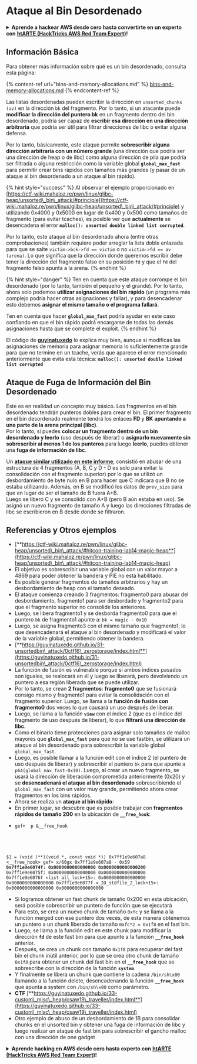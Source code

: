 # Ataque al Bin Desordenado

<details>

<summary><strong>Aprende a hackear AWS desde cero hasta convertirte en un experto con</strong> <a href="https://training.hacktricks.xyz/courses/arte"><strong>htARTE (HackTricks AWS Red Team Expert)</strong></a><strong>!</strong></summary>

Otras formas de apoyar a HackTricks:

* Si deseas ver tu **empresa anunciada en HackTricks** o **descargar HackTricks en PDF** ¡Consulta los [**PLANES DE SUSCRIPCIÓN**](https://github.com/sponsors/carlospolop)!
* Obtén la [**merchandising oficial de PEASS & HackTricks**](https://peass.creator-spring.com)
* Descubre [**La Familia PEASS**](https://opensea.io/collection/the-peass-family), nuestra colección exclusiva de [**NFTs**](https://opensea.io/collection/the-peass-family)
* **Únete al** 💬 [**grupo de Discord**](https://discord.gg/hRep4RUj7f) o al [**grupo de telegram**](https://t.me/peass) o **síguenos** en **Twitter** 🐦 [**@hacktricks\_live**](https://twitter.com/hacktricks\_live)**.**
* **Comparte tus trucos de hacking enviando PRs a** [**HackTricks**](https://github.com/carlospolop/hacktricks) y [**HackTricks Cloud**](https://github.com/carlospolop/hacktricks-cloud) en GitHub.

</details>

## Información Básica

Para obtener más información sobre qué es un bin desordenado, consulta esta página:

{% content-ref url="bins-and-memory-allocations.md" %}
[bins-and-memory-allocations.md](bins-and-memory-allocations.md)
{% endcontent-ref %}

Las listas desordenadas pueden escribir la dirección en `unsorted_chunks (av)` en la dirección `bk` del fragmento. Por lo tanto, si un atacante puede **modificar la dirección del puntero bk** en un fragmento dentro del bin desordenado, podría ser capaz de **escribir esa dirección en una dirección arbitraria** que podría ser útil para filtrar direcciones de libc o evitar alguna defensa.

Por lo tanto, básicamente, este ataque permite **sobrescribir alguna dirección arbitraria con un número grande** (una dirección que podría ser una dirección de heap o de libc) como alguna dirección de pila que podría ser filtrada o alguna restricción como la variable global **`global_max_fast`** para permitir crear bins rápidos con tamaños más grandes (y pasar de un ataque al bin desordenado a un ataque al bin rápido).

{% hint style="success" %}
Al observar el ejemplo proporcionado en [https://ctf-wiki.mahaloz.re/pwn/linux/glibc-heap/unsorted\_bin\_attack/#principle](https://ctf-wiki.mahaloz.re/pwn/linux/glibc-heap/unsorted\_bin\_attack/#principle) y utilizando 0x4000 y 0x5000 en lugar de 0x400 y 0x500 como tamaños de fragmento (para evitar tcaches), es posible ver que **actualmente** se desencadena el error **`malloc(): unsorted double linked list corrupted`**.

Por lo tanto, este ataque al bin desordenado ahora (entre otras comprobaciones) también requiere poder arreglar la lista doble enlazada para que se salte `victim->bck->fd == victim` o no `victim->fd == av (arena)`. Lo que significa que la dirección donde queremos escribir debe tener la dirección del fragmento falso en su posición `fd` y que el `fd` del fragmento falso apunta a la arena.
{% endhint %}

{% hint style="danger" %}
Ten en cuenta que este ataque corrompe el bin desordenado (por lo tanto, también el pequeño y el grande). Por lo tanto, ahora solo podemos **utilizar asignaciones del bin rápido** (un programa más complejo podría hacer otras asignaciones y fallar), y para desencadenar esto debemos **asignar el mismo tamaño o el programa fallará**.

Ten en cuenta que hacer **`global_max_fast`** podría ayudar en este caso confiando en que el bin rápido podrá encargarse de todas las demás asignaciones hasta que se complete el exploit.
{% endhint %}

El código de [**guyinatuxedo**](https://guyinatuxedo.github.io/31-unsortedbin\_attack/unsorted\_explanation/index.html) lo explica muy bien, aunque si modificas las asignaciones de memoria para asignar memoria lo suficientemente grande para que no termine en un tcache, verás que aparece el error mencionado anteriormente que evita esta técnica: **`malloc(): unsorted double linked list corrupted`**

## Ataque de Fuga de Información del Bin Desordenado

Este es en realidad un concepto muy básico. Los fragmentos en el bin desordenado tendrán punteros dobles para crear el bin. El primer fragmento en el bin desordenado realmente tendrá los enlaces **FD** y **BK** **apuntando a una parte de la arena principal (libc)**.\
Por lo tanto, si puedes **colocar un fragmento dentro de un bin desordenado y leerlo** (uso después de liberar) o **asignarlo nuevamente sin sobrescribir al menos 1 de los punteros** para luego **leerlo**, puedes obtener una **fuga de información de libc**.

Un [**ataque similar utilizado en este informe**](https://guyinatuxedo.github.io/33-custom\_misc\_heap/csaw18\_alienVSsamurai/index.html), consistió en abusar de una estructura de 4 fragmentos (A, B, C y D - D es solo para evitar la consolidación con el fragmento superior) por lo que se utilizó un desbordamiento de byte nulo en B para hacer que C indicara que B no se estaba utilizando. Además, en B se modificó los datos de `prev_size` para que en lugar de ser el tamaño de B fuera A+B.\
Luego se liberó C y se consolidó con A+B (pero B aún estaba en uso). Se asignó un nuevo fragmento de tamaño A y luego las direcciones filtradas de libc se escribieron en B desde donde se filtraron.

## Referencias y Otros ejemplos

* [**https://ctf-wiki.mahaloz.re/pwn/linux/glibc-heap/unsorted\_bin\_attack/#hitcon-training-lab14-magic-heap**](https://ctf-wiki.mahaloz.re/pwn/linux/glibc-heap/unsorted\_bin\_attack/#hitcon-training-lab14-magic-heap)
* El objetivo es sobrescribir una variable global con un valor mayor a 4869 para poder obtener la bandera y PIE no está habilitado.
* Es posible generar fragmentos de tamaños arbitrarios y hay un desbordamiento de heap con el tamaño deseado.
* El ataque comienza creando 3 fragmentos: fragmento0 para abusar del desbordamiento, fragmento1 para ser desbordado y fragmento2 para que el fragmento superior no consolide los anteriores.
* Luego, se libera fragmento1 y se desborda fragmento0 para que el puntero `bk` de fragmento1 apunte a: `bk = magic - 0x10`
* Luego, se asigna fragmento3 con el mismo tamaño que fragmento1, lo que desencadenará el ataque al bin desordenado y modificará el valor de la variable global, permitiendo obtener la bandera.
* [**https://guyinatuxedo.github.io/31-unsortedbin\_attack/0ctf16\_zerostorage/index.html**](https://guyinatuxedo.github.io/31-unsortedbin\_attack/0ctf16\_zerostorage/index.html)
* La función de fusión es vulnerable porque si ambos índices pasados son iguales, se realocará en él y luego se liberará, pero devolviendo un puntero a esa región liberada que se puede utilizar.
* Por lo tanto, se crean **2 fragmentos**: **fragmento0** que se fusionará consigo mismo y fragmento1 para evitar la consolidación con el fragmento superior. Luego, se llama a la **función de fusión con fragmento0** dos veces lo que causará un uso después de liberar.
* Luego, se llama a la función **`view`** con el índice 2 (que es el índice del fragmento de uso después de liberar), lo que **filtrará una dirección de libc**.
* Como el binario tiene protecciones para asignar solo tamaños de malloc mayores que **`global_max_fast`** para que no se use fastbin, se utilizará un ataque al bin desordenado para sobrescribir la variable global `global_max_fast`.
* Luego, es posible llamar a la función edit con el índice 2 (el puntero de uso después de liberar) y sobrescribir el puntero `bk` para que apunte a `p64(global_max_fast-0x10)`. Luego, al crear un nuevo fragmento, se usará la dirección de liberación comprometida anteriormente (0x20) y se **desencadenará el ataque al bin desordenado** sobrescribiendo el `global_max_fast` con un valor muy grande, permitiendo ahora crear fragmentos en los bins rápidos.
* Ahora se realiza un **ataque al bin rápido**:
* En primer lugar, se descubre que es posible trabajar con **fragmentos rápidos de tamaño 200** en la ubicación de **`__free_hook`**:
* <pre class="language-c"><code class="lang-c">gef➤  p &#x26;__free_hook
$1 = (void (**)(void *, const void *)) 0x7ff1e9e607a8 &#x3C;__free_hook>
gef➤  x/60gx 0x7ff1e9e607a8 - 0x59
<strong>0x7ff1e9e6074f: 0x0000000000000000      0x0000000000000200
</strong>0x7ff1e9e6075f: 0x0000000000000000      0x0000000000000000
0x7ff1e9e6076f &#x3C;list_all_lock+15>:      0x0000000000000000      0x0000000000000000
0x7ff1e9e6077f &#x3C;_IO_stdfile_2_lock+15>: 0x0000000000000000      0x0000000000000000
</code></pre>
* Si logramos obtener un fast chunk de tamaño 0x200 en esta ubicación, será posible sobrescribir un puntero de función que se ejecutará
* Para esto, se crea un nuevo chunk de tamaño `0xfc` y se llama a la función merged con ese puntero dos veces, de esta manera obtenemos un puntero a un chunk liberado de tamaño `0xfc*2 = 0x1f8` en el fast bin.
* Luego, se llama a la función edit en este chunk para modificar la dirección **`fd`** de este fast bin para que apunte a la función **`__free_hook`** anterior.
* Después, se crea un chunk con tamaño `0x1f8` para recuperar del fast bin el chunk inútil anterior, por lo que se crea otro chunk de tamaño `0x1f8` para obtener un chunk del fast bin en el **`__free_hook`** que se sobrescribe con la dirección de la función **`system`**.
* Y finalmente se libera un chunk que contiene la cadena `/bin/sh\x00` llamando a la función delete, desencadenando la función **`__free_hook`** que apunta a system con `/bin/sh\x00` como parámetro.
* **CTF** [**https://guyinatuxedo.github.io/33-custom\_misc\_heap/csaw19\_traveller/index.html**](https://guyinatuxedo.github.io/33-custom\_misc\_heap/csaw19\_traveller/index.html)
* Otro ejemplo de abuso de un desbordamiento de 1B para consolidar chunks en el unsorted bin y obtener una fuga de información de libc y luego realizar un ataque de fast bin para sobrescribir el gancho malloc con una dirección de one gadget

<details>

<summary><strong>Aprende hacking en AWS desde cero hasta experto con</strong> <a href="https://training.hacktricks.xyz/courses/arte"><strong>htARTE (HackTricks AWS Red Team Expert)</strong></a><strong>!</strong></summary>

Otras formas de apoyar a HackTricks:

* Si quieres ver tu **empresa anunciada en HackTricks** o **descargar HackTricks en PDF** ¡Consulta los [**PLANES DE SUSCRIPCIÓN**](https://github.com/sponsors/carlospolop)!
* Obtén la [**merchandising oficial de PEASS & HackTricks**](https://peass.creator-spring.com)
* Descubre [**The PEASS Family**](https://opensea.io/collection/the-peass-family), nuestra colección exclusiva de [**NFTs**](https://opensea.io/collection/the-peass-family)
* **Únete al** 💬 [**grupo de Discord**](https://discord.gg/hRep4RUj7f) o al [**grupo de telegram**](https://t.me/peass) o **síguenos** en **Twitter** 🐦 [**@hacktricks\_live**](https://twitter.com/hacktricks\_live)**.**
* **Comparte tus trucos de hacking enviando PRs a los repositorios de** [**HackTricks**](https://github.com/carlospolop/hacktricks) y [**HackTricks Cloud**](https://github.com/carlospolop/hacktricks-cloud).

</details>
